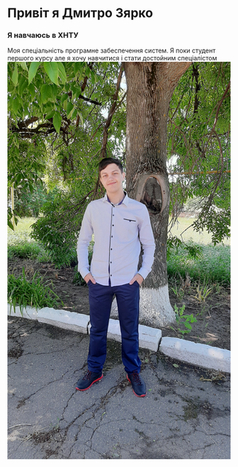 # Привіт я Дмитро Зярко
### Я навчаюсь в ХНТУ
Моя спеціальність програмне забеспечення систем. Я поки студент першого курсу але я хочу навчитися і стати достойним спеціалістом  
![моє фото](20200604_115520.jpg)
